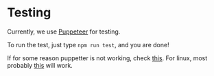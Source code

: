 # Testing
Currently, we use [Puppeteer](https://github.com/GoogleChrome/puppeteer/) for testing.

To run the test, just type `npm run test`, and you are done!

If for some reason puppetter is not working, check
[this](https://github.com/GoogleChrome/puppeteer/blob/master/docs/troubleshooting.md).
For linux, most probably
[this](https://github.com/GoogleChrome/puppeteer/blob/master/docs/troubleshooting.md#alternative-setup-setuid-sandbox)
will work.
